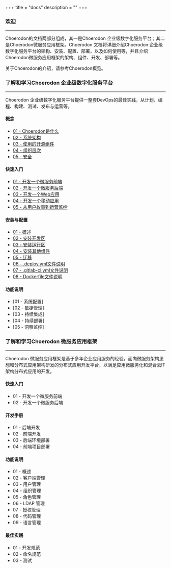 +++
title = "docs"
description = ""
+++

### 欢迎
---

Choerodon的文档两部分组成，其一是Choerodon 企业级数字化服务平台；其二是Choerodon微服务应用框架。Choerodon 文档将详细介绍Choerodon 企业级数字化服务平台的架构、安装、配置、部署，以及如何使用等，并且介绍Choerodon微服务应用框架的架构、组件、开发、部署等。

关于Choerodon的介绍，请参考Choerodon概览。


### 了解和学习Choerodon 企业级数字化服务平台
---

Choerodon 企业级数字化服务平台提供一整套DevOps的最佳实践，从计划、编程、构建、测试、发布与运营等。

#### 概念

- [01 - Choerodon是什么](./concept/choerodon-concept)
- [02 - 系统架构](./concept/choerodon-system-architecture)
- [03 - 使用的开源组件](./concept/choerodon-opensource-component)
- [04 - 组织层次](./concept/choerodon-org)
- [05 - 安全](./concept/security/security-overview)

#### 快速入门

- [01 - 开发一个微服务前端](./quick-start/microservice-front)
- [02 - 开发一个微服务后端](./quick-start/microservice-backend)
- [03 - 开发一个Web应用](./quick-start/web-application)
- [04 - 开发一个移动应用](./quick-start/mobile-application)
- [05 - 从用户故事到运营监控](./quick-start/story-monitor)

#### 安装与配置
- [01 - 概述](./installation-configuration/installation-overview)
- [02 - 安装开发区](./installation-configuration/development-install-guide)
- [03 - 安装运行区](./installation-configuration/deployment-install-guide)
- [04 - 安装其他组件](./installation-configuration/components/)
- [05 - 迁移](#)
- [06 - .deploy.yml文件说明](#)
- [07 - .gitlab-ci.yml文件说明](#)
- [08 - Dockerfile文件说明](#)


#### 功能说明

- [01 - 系统配置]
- [02 - 敏捷管理]
- [03 - 持续集成]
- [04 - 持续部署]
- [05 - 洞察监控]

### 了解和学习Choerodon 微服务应用框架
---

Choerodon 微服务应用框架是基于多年企业应用服务的经验，面向微服务架构思想和分布式应用架构研发的分布式应用开发平台，以满足应用微服务化和混合云IT架构分布式应用的开发。

#### 快速入门

- 01 - 开发一个微服务前端
- 02 - 开发一个微服务后端

#### 开发手册

- 01 - 后端开发
- 02 - 前端开发
- 03 - 后端环境部署
- 04 - 前端项目部署

#### 功能说明

- 01 - 概述
- 02 - 客户端管理
- 03 - 用户管理
- 04 - 组织管理
- 05 - 角色管理
- 06 - LDAP 管理
- 07 - 授权管理
- 08 - 代码管理
- 09 - 语言管理

#### 最佳实践

- 01 - 开发规范
- 02 - 命名规范
- 03 - 测试



